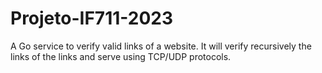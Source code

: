 # Projeto-IF711-2023
A Go service to verify valid links of a website. It will verify recursively the links of the links and serve using TCP/UDP protocols.
